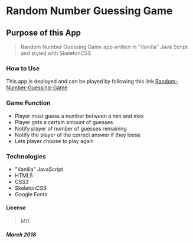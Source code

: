 # Random Number Guessing Game

## Purpose of this App

>Random Number Guessing Game app written in "Vanilla" Java Script and styled with SkeletonCSS

### How to Use

This app is deployed and can be played by following this link [Random-Number-Guessing-Game]( https://captnwalker.github.io/number-guessing-game/)

### Game Function

* Player must guess a number between a min and max
* Player gets a certain amount of guesses
* Notify player of number of guesses remaining
* Notify the player of the correct answer if they loose
* Lets player choose to play again

### Technologies

* "Vanilla" JavaScript
* HTML5
* CSS3
* SkeletonCSS
* Google Fonts

#### License

>MIT

##### *March 2018*